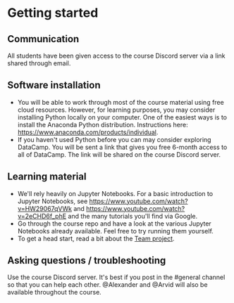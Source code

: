 # Getting started

## Communication
All students have been given access to the course Discord server via a link shared through email. 

## Software installation
* You will be able to work through most of the course material using free cloud resources. However, for learning purposes, you may consider installing Python locally on your computer. One of the easiest ways is to install the Anaconda Python distribution. Instructions here: https://www.anaconda.com/products/individual.
* If you haven't used Python before you can may consider exploring DataCamp. You will be sent a link that gives you free 6-month access to all of DataCamp. The link will be shared on the course Discord server.

## Learning material
* We'll rely heavily on Jupyter Notebooks. For a basic introduction to Jupyter Notebooks, see https://www.youtube.com/watch?v=HW29067qVWk and https://www.youtube.com/watch?v=2eCHD6f_phE and the many tutorials you'll find via Google. 
* Go through the course repo and have a look at the various Jupyter Notebooks already available. Feel free to try running them yourself. 
* To get a head start, read a bit about the [Team project](../team_project).

## Asking questions / troubleshooting

Use the course Discord server. It's best if you post in the #general channel so that you can help each other. @Alexander and @Arvid  will also be available throughout the course.
